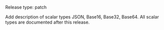 Release type: patch

Add description of scalar types JSON, Base16, Base32, Base64.
All scalar types are documented after this release. 
